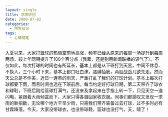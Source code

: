 ```yaml
---
layout: single
title: 求雨妙招
date: 2008-07-02
categories:
  - 博客日记
tags:
  - 心情随笔
---
```


入夏以来，大家打篮球的热情空前地高涨，频率已经从原来的每周一场提升到每周两场，较上年同期提升了100个百分点（我晕，还是别用新闻联播的语气了）。不仅如此，每次打球的时间也有所延长，基本上都是从下班打到天黑，中间不休息、不换人，三个小时下来，基本上都口吐白沫，胳膊抽筋，两股战战几欲先走。然而天公总是不作美，近日一连串的雨天，严重打乱了我们的打球计划。基本上每次打球都要下雨，而且时间也选在下班前后。每当约定好打球日期，第二天带齐了球衣和球鞋，下班后刚给篮球打满气，还没来及拿起来在手指上转一下，只见天空一道闪电，紧跟着大雨倾盆而下，大家只得各自回家收衣服。同事们都感叹又发现一求雨的新招数，无论哪个地方干旱少雨，只需我们带齐装备过去打球，过不多时必有甘霖降落。今天，大家没带球衣，也没带球鞋，篮球也没打气，天，晴了！
